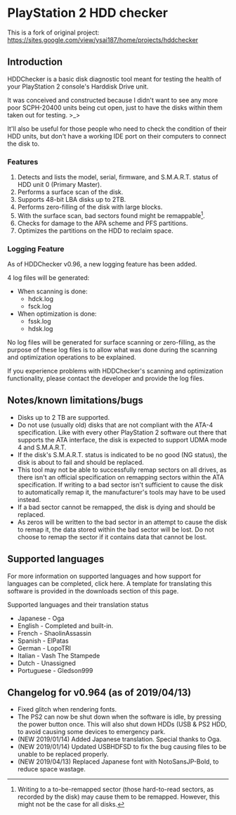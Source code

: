 # PlayStation 2 HDD checker

This is a fork of original project: https://sites.google.com/view/ysai187/home/projects/hddchecker

## Introduction

HDDChecker is a basic disk diagnostic tool meant for testing the health of your PlayStation 2 console's Harddisk Drive unit.

It was conceived and constructed because I didn't want to see any more poor SCPH-20400 units being cut open, just to have the disks within them taken out for testing. >_>

It'll also be useful for those people who need to check the condition of their HDD units, but don't have a working IDE port on their computers to connect the disk to.

### Features

1. Detects and lists the model, serial, firmware, and S.M.A.R.T. status of HDD unit 0 (Primary Master).
2. Performs a surface scan of the disk.
3. Supports 48-bit LBA disks up to 2TB.
4. Performs zero-filling of the disk with large blocks.
5. With the surface scan, bad sectors found might be remappable[^1].
6. Checks for damage to the APA scheme and PFS partitions.
7. Optimizes the partitions on the HDD to reclaim space.

[^1]: Writing to a to-be-remapped sector (those hard-to-read sectors, as recorded by the disk) may cause them to be remapped. However, this might not be the case for all disks.

### Logging Feature

As of HDDChecker v0.96, a new logging feature has been added.

4 log files will be generated:

- When scanning is done:
  - hdck.log
  - fsck.log
- When optimization is done:
  - fssk.log
  - hdsk.log

No log files will be generated for surface scanning or zero-filling, as the purpose of these log files is to allow what was done during the scanning and optimization operations to be explained.

If you experience problems with HDDChecker's scanning and optimization functionality, please contact the developer and provide the log files.

## Notes/known limitations/bugs

- Disks up to 2 TB are supported.
- Do not use (usually old) disks that are not compliant with the ATA-4 specification. Like with every other PlayStation 2 software out there that supports the ATA interface, the disk is expected to support UDMA mode 4 and S.M.A.R.T.
- If the disk's S.M.A.R.T. status is indicated to be no good (NG status), the disk is about to fail and should be replaced.
- This tool may not be able to successfully remap sectors on all drives, as there isn't an official specification on remapping sectors within the ATA specification. If writing to a bad sector isn't sufficient to cause the disk to automatically remap it, the manufacturer's tools may have to be used instead.
- If a bad sector cannot be remapped, the disk is dying and should be replaced.
- As zeros will be written to the bad sector in an attempt to cause the disk to remap it, the data stored within the bad sector will be lost. Do not choose to remap the sector if it contains data that cannot be lost.

## Supported languages

For more information on supported languages and how support for languages can be completed, click here. A template for translating this software is provided in the downloads section of this page.

Supported languages and their translation status

- Japanese - Oga
- English - Completed and built-in.
- French - ShaolinAssassin
- Spanish - ElPatas
- German - LopoTRI
- Italian - Vash The Stampede
- Dutch - Unassigned
- Portuguese - Gledson999

## Changelog for v0.964 (as of 2019/04/13)

- Fixed glitch when rendering fonts.
- The PS2 can now be shut down when the software is idle, by pressing the power button once. This will also shut down HDDs (USB & PS2 HDD, to avoid causing some devices to emergency park.
- (NEW 2019/01/14) Added Japanese translation. Special thanks to Oga.
- (NEW 2019/01/14) Updated USBHDFSD to fix the bug causing files to be unable to be replaced properly.
- (NEW 2019/04/13) Replaced Japanese font with NotoSansJP-Bold, to reduce space wastage.

